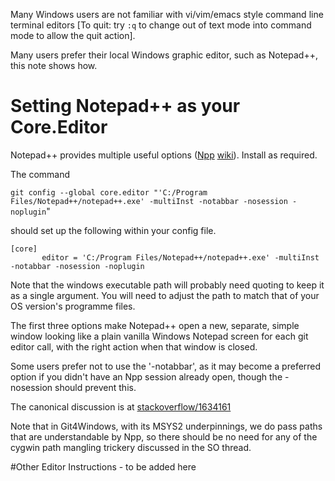 Many Windows users are not familiar with vi/vim/emacs style command line terminal editors 
[To quit: try `:q` to change out of text mode into command mode to allow the quit action].

Many users prefer their local Windows graphic editor, such as Notepad++, this note shows how.

# Setting Notepad++ as your Core.Editor

Notepad++ provides multiple useful options ([Npp](http://notepad-plus-plus.org) [wiki](http://docs/notepad-plus-lus.org/)). Install as required.

The command 

`git config --global core.editor "'C:/Program Files/Notepad++/notepad++.exe' -multiInst -notabbar -nosession -noplugin`" 

should set up the following within your config file.


    [core]
           editor = 'C:/Program Files/Notepad++/notepad++.exe' -multiInst -notabbar -nosession -noplugin


Note that the windows executable path will probably need quoting to keep it as a single argument. You will need to adjust the path to match that of your OS version's programme files. 

The first three options make Notepad++ open a new, separate, simple window looking like a plain 
vanilla Windows Notepad screen for each git editor call, with the right action when that
window is closed.

Some users prefer not to use the '-notabbar', as it may become a preferred option if you didn't 
have an Npp session already open, though the -nosession should prevent this.

The canonical discussion is at [stackoverflow/1634161](http://stackoverflow.com/questions/1634161/how-do-i-use-notepad-or-other-with-msysgit)

Note that in Git4Windows, with its MSYS2 underpinnings, we do pass paths that are 
understandable by Npp, so there should be no need for any of the cygwin path mangling trickery discussed in the SO thread.

#Other Editor Instructions - to be added here